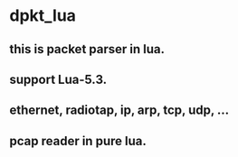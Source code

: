 # dpkt_lua
## this is packet parser in lua.
## support Lua-5.3.
## ethernet, radiotap, ip, arp, tcp, udp, ...
## pcap reader in pure lua.
